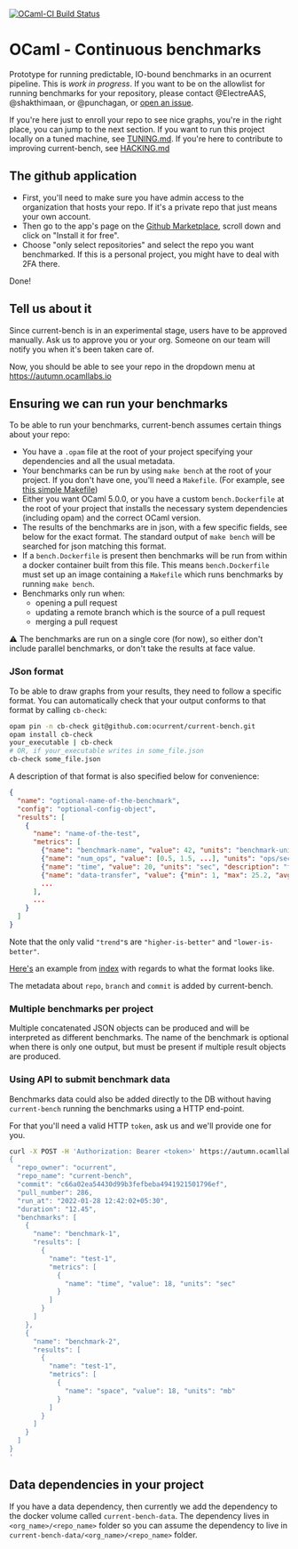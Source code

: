 [![OCaml-CI Build Status](https://img.shields.io/endpoint?url=https%3A%2F%2Fci.ocamllabs.io%2Fbadge%2Focurrent%2Focaml-ci%2Fmaster&logo=ocaml)](https://ci.ocamllabs.io/github/ocurrent/current-bench)

# OCaml - Continuous benchmarks

Prototype for running predictable, IO-bound benchmarks in an ocurrent pipeline. This is *work in progress*. If you want to be on the allowlist for running benchmarks for your repository, please contact @ElectreAAS, @shakthimaan, or @punchagan, or [open an issue](https://github.com/ocurrent/current-bench/issues/new).

If you're here just to enroll your repo to see nice graphs, you're in the right place, you can jump to the next section.
If you want to run this project locally on a tuned machine, see [TUNING.md](TUNING.md).
If you're here to contribute to improving current-bench, see [HACKING.md](HACKING.md)

## The github application
- First, you'll need to make sure you have admin access to the organization that hosts your repo. If it's a private repo that just means your own account.
- Then go to the app's page on the [Github Marketplace](https://github.com/marketplace/ocaml-benchmarks), scroll down and click on "Install it for free". 
- Choose "only select repositories" and select the repo you want benchmarked. If this is a personal project, you might have to deal with 2FA there.

Done!

## Tell us about it
Since current-bench is in an experimental stage, users have to be approved manually. Ask us to approve you or your org. Someone on our team will notify you when it's been taken care of.

Now, you should be able to see your repo in the dropdown menu at https://autumn.ocamllabs.io

## Ensuring we can run your benchmarks
To be able to run your benchmarks, current-bench assumes certain things about your repo:
- You have a `.opam` file at the root of your project specifying your dependencies and all the usual metadata.
- Your benchmarks can be run by using `make bench` at the root of your project. If you don't have one, you'll need a `Makefile`. (For example, see [this simple Makefile](https://github.com/example-ocaml-org/my-ocaml-project/blob/main/Makefile))
- Either you want OCaml 5.0.0, or you have a custom `bench.Dockerfile` at the root of your project that installs the necessary system dependencies (including opam) and the correct OCaml version.
- The results of the benchmarks are in json, with a few specific fields, see below for the exact format. The standard output of `make bench` will be searched for json matching this format.
- If a `bench.Dockerfile` is present then benchmarks will be run from within a docker container built from this file. This means `bench.Dockerfile` must set up an image containing a `Makefile` which runs benchmarks by running `make bench`.
- Benchmarks only run when:
  - opening a pull request
  - updating a remote branch which is the source of a pull request
  - merging a pull request

⚠️ The benchmarks are run on a single core (for now), so either don't include parallel benchmarks, or don't take the results at face value.

### JSon format
To be able to draw graphs from your results, they need to follow a specific format.
You can automatically check that your output conforms to that format by calling `cb-check`:

<!-- remove the pin when cb-check hits opam -->
```bash
opam pin -n cb-check git@github.com:ocurrent/current-bench.git
opam install cb-check
your_executable | cb-check
# OR, if your_executable writes in some_file.json
cb-check some_file.json
```

A description of that format is also specified below for convenience:

```json
{
  "name": "optional-name-of-the-benchmark",
  "config": "optional-config-object",
  "results": [
    {
      "name": "name-of-the-test",
      "metrics": [
        {"name": "benchmark-name", "value": 42, "units": "benchmark-unit", "description": "benchmark-description"},
        {"name": "num_ops", "value": [0.5, 1.5, ...], "units": "ops/sec", "description": "total number of ops", "trend": "lower-is-better"},
        {"name": "time", "value": 20, "units": "sec", "description": "time for action"},
        {"name": "data-transfer", "value": {"min": 1, "max": 25.2, "avg": 19.8}, "units": "mbps", "description": "data transfer per second", "trend": "higher-is-better"},
        ...
      ],
      ...
    }
  ]
}
```
Note that the only valid `"trend"`s are `"higher-is-better"` and `"lower-is-better"`.

[Here's](https://gist.github.com/gs0510/9ef5d47582b7fbf8dda6df0af08537e4) an example from [index](https://github.com/mirage/index) with regards to what the format looks like.

The metadata about `repo`, `branch` and `commit` is added by current-bench.


### Multiple benchmarks per project

Multiple concatenated JSON objects can be produced and will be interpreted as different benchmarks. The name of the benchmark is optional when there is only one output, but must be present if multiple result objects are produced.


### Using API to submit benchmark data

Benchmarks data could also be added directly to the DB without having
`current-bench` running the benchmarks using a HTTP end-point.

For that you'll need a valid HTTP `token`, ask us and we'll provide one for you.

```sh
curl -X POST -H 'Authorization: Bearer <token>' https://autumn.ocamllabs.io/benchmarks/metrics --data-raw '
{
  "repo_owner": "ocurrent",
  "repo_name": "current-bench",
  "commit": "c66a02ea54430d99b3fefbeba4941921501796ef",
  "pull_number": 286,
  "run_at": "2022-01-28 12:42:02+05:30",
  "duration": "12.45",
  "benchmarks": [
    {
      "name": "benchmark-1",
      "results": [
        {
          "name": "test-1",
          "metrics": [
            {
              "name": "time", "value": 18, "units": "sec"
            }
          ]
        }
      ]
    },
    {
      "name": "benchmark-2",
      "results": [
        {
          "name": "test-1",
          "metrics": [
            {
              "name": "space", "value": 18, "units": "mb"
            }
          ]
        }
      ]
    }
  ]
}
'
```


## Data dependencies in your project

If you have a data dependency, then currently we add the dependency to the docker volume called `current-bench-data`.
The dependency lives in `<org_name>/<repo_name>` folder so you can assume the dependency to live in `current-bench-data/<org_name>/<repo_name>` folder.

